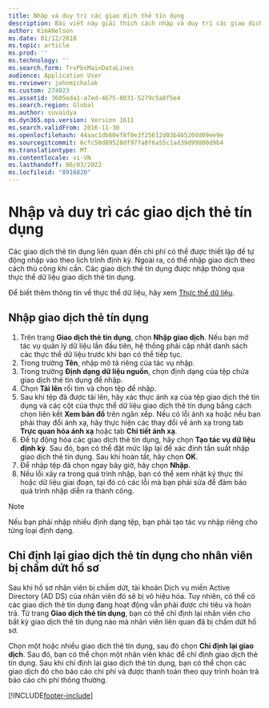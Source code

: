 ```yaml
---
title: Nhập và duy trì các giao dịch thẻ tín dụng
description: Bài viết này giải thích cách nhập và duy trì các giao dịch thẻ tín dụng liên quan đến chi phí. Bạn có thể thiết lập để các giao dịch này được nhập tự động theo lịch trình định kỳ hoặc được nhập thủ công khi cần.
author: KimANelson
ms.date: 01/12/2018
ms.topic: article
ms.prod: ''
ms.technology: ''
ms.search.form: TrvPbsMainDataLines
audience: Application User
ms.reviewer: johnmichalak
ms.custom: 274023
ms.assetid: 3605eda1-a7ed-4675-8031-5279c5a8f5e4
ms.search.region: Global
ms.author: suvaidya
ms.dyn365.ops.version: Version 1611
ms.search.validFrom: 2016-11-30
ms.openlocfilehash: 44aac1db60ef8f0e3f25612d03b46520dd09ee9e
ms.sourcegitcommit: 6cfc50d89528df977a8f6a55c1ad39d99800d9b4
ms.translationtype: MT
ms.contentlocale: vi-VN
ms.lasthandoff: 06/03/2022
ms.locfileid: "8916820"
---
```

# <a name="import-and-maintain-credit-card-transactions"></a>Nhập và duy trì các giao dịch thẻ tín dụng

Các giao dịch thẻ tín dụng liên quan đến chi phí có thể được thiết lập để tự động nhập vào theo lịch trình định kỳ. Ngoài ra, có thể nhập giao dịch theo cách thủ công khi cần. Các giao dịch thẻ tín dụng được nhập thông qua thực thể dữ liệu giao dịch thẻ tín dụng.

Để biết thêm thông tin về thực thể dữ liệu, hãy xem [Thực thể dữ liệu](/dynamics365/fin-ops-core/dev-itpro/data-entities/data-entities).

## <a name="import-credit-card-transactions"></a>Nhập giao dịch thẻ tín dụng

1. Trên trang **Giao dịch thẻ tín dụng**, chọn **Nhập giao dịch**. Nếu bạn mở tác vụ quản lý dữ liệu lần đầu tiên, hệ thống phải cập nhật danh sách các thực thể dữ liệu trước khi bạn có thể tiếp tục.
2. Trong trường **Tên**, nhập mô tả riêng của tác vụ nhập.
3. Trong trường **Định dạng dữ liệu nguồn**, chọn định dạng của tệp chứa giao dịch thẻ tín dụng để nhập.
4. Chọn **Tải lên** rồi tìm và chọn tệp để nhập.
5. Sau khi tệp đã được tải lên, hãy xác thực ánh xạ của tệp giao dịch thẻ tín dụng và các cột của thực thể dữ liệu giao dịch thẻ tín dụng bằng cách chọn liên kết **Xem bản đồ** trên ngăn xếp. Nếu có lỗi ánh xạ hoặc nếu bạn phải thay đổi ánh xạ, hãy thực hiện các thay đổi về ánh xạ trong tab **Trực quan hóa ánh xạ** hoặc tab **Chi tiết ánh xạ**.
6. Để tự động hóa các giao dịch thẻ tín dụng, hãy chọn **Tạo tác vụ dữ liệu định kỳ**. Sau đó, bạn có thể đặt mức lặp lại để xác định tần suất nhập giao dịch thẻ tín dụng. Sau khi hoàn tất, hãy chọn **OK**.
7. Để nhập tệp đã chọn ngay bây giờ, hãy chọn **Nhập**.
8. Nếu lỗi xảy ra trong quá trình nhập, bạn có thể xem nhật ký thực thi hoặc dữ liệu giai đoạn, tại đó có các lỗi mà bạn phải sửa để đảm bảo quá trình nhập diễn ra thành công.

> [!NOTE]
> Nếu bạn phải nhập nhiều định dạng tệp, bạn phải tạo tác vụ nhập riêng cho từng loại định dạng.

## <a name="reassign-the-credit-card-transactions-for-terminated-employees"></a>Chỉ định lại giao dịch thẻ tín dụng cho nhân viên bị chấm dứt hồ sơ

Sau khi hồ sơ nhân viên bị chấm dứt, tài khoản Dịch vụ miền Active Directory (AD DS) của nhân viên đó sẽ bị vô hiệu hóa. Tuy nhiên, có thể có các giao dịch thẻ tín dụng đang hoạt động vẫn phải được chi tiêu và hoàn trả. Từ trang **Giao dịch thẻ tín dụng**, bạn có thể chỉ định lại nhân viên cho bất kỳ giao dịch thẻ tín dụng nào mà nhân viên liên quan đã bị chấm dứt hồ sơ.

Chọn một hoặc nhiều giao dịch thẻ tín dụng, sau đó chọn **Chỉ định lại giao dịch**. Sau đó, bạn có thể chọn một nhân viên khác để chỉ định giao dịch thẻ tín dụng. Sau khi chỉ định lại giao dịch thẻ tín dụng, bạn có thể chọn các giao dịch đó cho báo cáo chi phí và được thanh toán theo quy trình hoàn trả báo cáo chi phí thông thường.


[!INCLUDE[footer-include](../includes/footer-banner.md)]